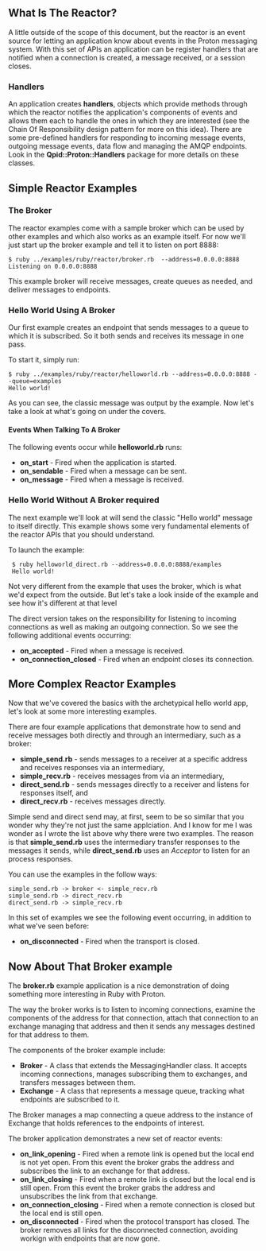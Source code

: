 <!-- FIXME aconway 2016-01-04: document engine/reactor differences -->
## What Is The Reactor?

A little outside of the scope of this document, but the reactor is an event source for letting an application know about events in the Proton messaging system. With this set of APIs an application can be register handlers that are notified when a connection is created, a message received, or a session closes.

### Handlers

An application creates **handlers**, objects which provide methods through which the reactor notifies the application's components of events and allows them each to handle the ones in which they are interested (see the Chain Of Responsibility design pattern for more on this idea). There are some pre-defined handlers for responding to incoming message events, outgoing message events, data flow and managing the AMQP endpoints. Look in the **Qpid::Proton::Handlers** package for more details on these classes.

## Simple Reactor Examples

### The Broker

The reactor examples come with a sample broker which can be used by other examples and which also works as an example itself. For now we'll just start up the broker example and tell it to listen on port 8888:

````
$ ruby ../examples/ruby/reactor/broker.rb  --address=0.0.0.0:8888
Listening on 0.0.0.0:8888
````

This example broker will receive messages, create queues as needed, and deliver messages to endpoints.

### Hello World Using A Broker

Our first example creates an endpoint that sends messages to a queue to which it is subscribed. So it both sends and receives its message in one pass.

To start it, simply run:

```
$ ruby ../examples/ruby/reactor/helloworld.rb --address=0.0.0.0:8888 --queue=examples
Hello world!
```

As you can see, the classic message was output by the example. Now let's take a look at what's going on under the covers.

#### Events When Talking To A Broker

The following events occur while **helloworld.rb** runs:

 * **on_start** - Fired when the application is started.
 * **on_sendable** - Fired when a message can be sent.
 * **on_message** - Fired when a message is received.

### Hello World Without A Broker required

The next example we'll look at will send the classic "Hello world" message to itself directly. This example shows some very fundamental elements of the reactor APIs that you should understand.

To launch the example:

```
 $ ruby helloworld_direct.rb --address=0.0.0.0:8888/examples
 Hello world!
```

Not very different from the example that uses the broker, which is what we'd expect from the outside. But let's take a look inside of the example and see how it's different at that level

The direct version takes on the responsibility for listening to incoming connections as well as making an outgoing connection. So we see the following additional events occurring:

 * **on_accepted** - Fired when a message is received.
 * **on_connection_closed** - Fired when an endpoint closes its connection.

## More Complex Reactor Examples

Now that we've covered the basics with the archetypical hello world app, let's look at some more interesting examples.

There are four example applications that demonstrate how to send and receive messages both directly and through an intermediary, such as a broker:

 * **simple_send.rb** - sends messages to a receiver at a specific address and receives responses via an intermediary,
 * **simple_recv.rb** - receives messages from via an intermediary,
 * **direct_send.rb** - sends messages directly to a receiver and listens for responses itself, and
 * **direct_recv.rb** - receives messages directly.

 Simple send and direct send may, at first, seem to be so similar that you wonder why they're not just the same applciation. And I know for me I was wonder as I wrote the list above why there were two examples. The reason is that **simple_send.rb** uses the intermediary transfer responses to the messages it sends, while **direct_send.rb** uses an *Acceptor* to listen for an process responses.

 You can use the examples in the follow ways:

 ```
 simple_send.rb -> broker <- simple_recv.rb
 simple_send.rb -> direct_recv.rb
 direct_send.rb -> simple_recv.rb
 ```

In this set of examples we see the following event occurring, in addition to what we've seen before:

 * **on_disconnected** - Fired when the transport is closed.

## Now About That Broker example

The **broker.rb** example application is a nice demonstration of doing something more interesting in Ruby with Proton.

The way the broker works is to listen to incoming connections, examine the components of the address for that connection, attach that connection to an exchange managing that address and then it sends any messages destined for that address to them.

The components of the broker example include:
 * **Broker** - A class that extends the MessagingHandler class. It accepts incoming connections, manages subscribing them to exchanges, and transfers messages between them.
 * **Exchange** - A class that represents a message queue, tracking what endpoints are subscribed to it.

The Broker manages a map connecting a queue address to the instance of Exchange that holds references to the endpoints of interest.

The broker application demonstrates a new set of reactor events:

 * **on_link_opening** - Fired when a remote link is opened but the local end is not yet open. From this event the broker grabs the address and subscribes the link to an exchange for that address.
 * **on_link_closing** - Fired when a remote link is closed but the local end is still open. From this event the broker grabs the address and unsubscribes the link from that exchange.
 * **on_connection_closing** - Fired when a remote connection is closed but the local end is still open.
 * **on_disconnected** - Fired when the protocol transport has closed. The broker removes all links for the disconnected connection, avoiding workign with endpoints that are now gone.
